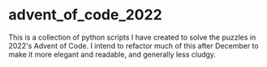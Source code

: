 # advent_of_code_2022

This is a collection of python scripts I have created to solve the puzzles in 2022's Advent of Code.
I intend to refactor much of this after December to make it more elegant and readable, and generally less cludgy. 
